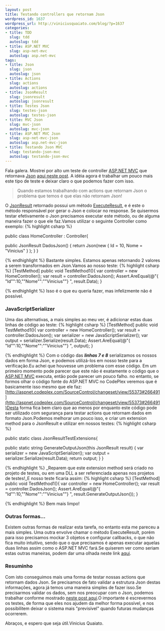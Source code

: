```yaml
--- 
layout: post
title: Testando controllers que retornam Json
wordpress_id: 1637
wordpress_url: http://viniciusquaiato.com/blog/?p=1637
categories: 
- title: TDD
  slug: tdd
  autoslug: tdd
- title: ASP.NET MVC
  slug: asp-net-mvc
  autoslug: asp.net-mvc
tags: 
- title: Json
  slug: json
  autoslug: json
- title: Actions
  slug: actions
  autoslug: actions
- title: JsonResult
  slug: jsonresult
  autoslug: jsonresult
- title: Testes Json
  slug: testes-json
  autoslug: testes-json
- title: MVC Json
  slug: mvc-json
  autoslug: mvc-json
- title: ASP.NET MVC Json
  slug: asp-net-mvc-json
  autoslug: asp.net-mvc-json
- title: Testando Json MVC
  slug: testando-json-mvc
  autoslug: testando-json-mvc
---
```

Fala galera. Mostrei por alto um teste de controller [ASP.NET MVC](http://asp.net/mvc) que retornava [Json](http://www.json.org/) [aqui neste post](http://viniciusquaiato.com/blog/asp-net-mvc-testando-controllers-parte-ii/). A idéia agora é trabalhar um pouco mais este tipo de teste e deixar claro o que podemos fazer com isso.<blockquote>Quando estamos trabalhando com actions que retornam Json o problema que temos é que elas não retornam Json!</blockquote>O [JsonResult](http://msdn.microsoft.com/en-us/library/system.web.mvc.jsonresult.aspx) retornado possui um método [ExecuteResult](http://msdn.microsoft.com/en-us/library/system.web.mvc.jsonresult.executeresult.aspx), e é este o método responsável por gerar o Json e colocar no response. Se quisermos testar efetivamente o Json precisamos executar este método, ou de alguma maneira fazer o que ele faz.Vamos utilizar o seguinte Controller como exemplo:
{% highlight csharp %}

public class HomeController : Controller{    

public JsonResult DadosJson()    {        return Json(new { Id = 10, Nome = "Vinicius" }
);
    }
}

{% endhighlight %}
Bastante simples. Estamos apenas retornando 2 valores a serem transformados em Json.Vamos ao nosso teste:
{% highlight csharp %}
[TestMethod]
public void TestMethod1(){
var controller = new HomeController();
var result = controller.DadosJson();
    Assert.AreEqual(@"{
"Id"":10,""Nome"":""Vinicius""}
", result.Data);
    }

{% endhighlight %}
Isso é o que eu queria fazer, mas infelizmente não é possível.

### JavaScriptSerializer
Uma das alternativas, a mais simples ao meu ver, é adicionar estas duas linhas de código ao teste:
{% highlight csharp %}
[TestMethod]
public void TestMethod1(){
var controller = new HomeController();
var result = controller.DadosJson();
var serializer = new JavaScriptSerializer();
var output = serializer.Serialize(result.Data);
    Assert.AreEqual(@"{
"Id"":10,""Nome"":""Vinicius""}
", output);
    }

{% endhighlight %}
Com o código das **_linhas 7 e 8_** serializamos os nossos dados em forma Json, e podemos utilizá-los em nosso teste para a verificação.Eu achei que houvesse um problema com esse código. Em um primeiro momento pode parecer que este não é exatamente o código que o [ASP.NET MVC](http://aspnet.codeplex.com/) executa, então pode parecer um pouco falho. no entanto, se formos olhar o código fonte do ASP.NET MVC no CodePlex veremos que é basicamente isso mesmo que ele faz:[http://aspnet.codeplex.com/SourceControl/changeset/view/55373#266491](http://aspnet.codeplex.com/SourceControl/changeset/view/55373#266491)Desta forma fica bem claro que ao menos por enquanto este código pode ser utilizado com segurança para testar actions que retornam dados em formato Json.Podemos melhorar um pouco isso, e criar um extension method para o JsonResult e utilizar em nossos testes:
{% highlight csharp %}

public 
static class JsonResultTestExtensions{    

public 
static string GenerateOutputJson(this JsonResult result)    {
var serializer = new JavaScriptSerializer();
var output = serializer.Serialize(result.Data);
return output;
    }
}

{% endhighlight %}
_Reparem que este extension method será criado no projeto de testes, ou em uma DLL a ser referenciada apenas nos projetos de testes!_E nosso teste ficaria assim:
{% highlight csharp %}
[TestMethod]
public void TestMethod1(){
var controller = new HomeController();
var result = controller.DadosJson();
    Assert.AreEqual(@"{
"Id"":10,""Nome"":""Vinicius""}
", result.GenerateOutputJson());
    }

{% endhighlight %}
Bem mais limpo!

### Outras formas...
Existem outras formas de realizar esta tarefa, no entanto esta me pareceu a mais simples. Uma outra envolve chamar o método ExecuteResult, porém para isso precisamos mockar 3 objetos e configurar callbacks, o que não fica muito intuitivo, sendo que o que precisamos é apenas executar aquelas duas linhas assim como o ASP.NET MVC fará.Se quiserem ver como seriam estas outras maneiras, podem dar uma olhada neste link [aqui](http://www.heartysoft.com/post/2010/05/25/ASPNET-MVC-Unit-Testing-JsonResult-Returning-Anonymous-Types.aspx).

### Resuminho
Com isto conseguimos mais uma forma de testar nossas actions que retornam dados Json. Se precisamos de fato validar a estrutura Json destas informações, agora já temos uma maneira simples de fazer isso.Se precisarmos validar os dados, sem nos preocupar com o Json, podemos trabalhar conforme mostrado [neste post aqui](http://viniciusquaiato.com/blog/asp-net-mvc-testando-controllers-parte-ii/).O importante é escrevermos os testes, de forma que eles nos ajudem da melhor forma possível, e nos possibilitem deixar o sistema mais "previsível" quando futuras mudanças ocorrerem.

Abraços,
 e espero que seja útil.Vinicius Quaiato.
